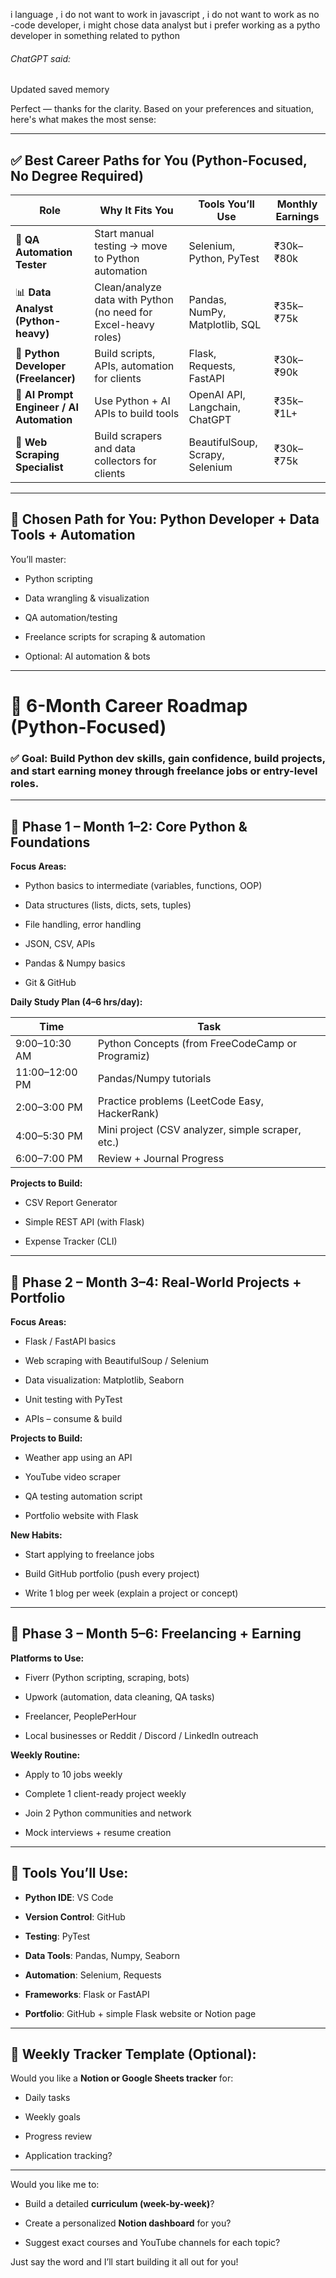 i  language , i do not want to work in javascript , i do not want to work as no -code developer, i might chose data analyst but i prefer working as a pytho developer in something related to python

###### ChatGPT said:

Updated saved memory

Perfect — thanks for the clarity. Based on your preferences and situation, here's what makes the most sense:

---

## ✅ Best Career Paths for You (Python-Focused, No Degree Required)

|Role|Why It Fits You|Tools You’ll Use|Monthly Earnings|
|---|---|---|---|
|🧪 **QA Automation Tester**|Start manual testing → move to Python automation|Selenium, Python, PyTest|₹30k–₹80k|
|📊 **Data Analyst (Python-heavy)**|Clean/analyze data with Python (no need for Excel-heavy roles)|Pandas, NumPy, Matplotlib, SQL|₹35k–₹75k|
|🧰 **Python Developer (Freelancer)**|Build scripts, APIs, automation for clients|Flask, Requests, FastAPI|₹30k–₹90k|
|🤖 **AI Prompt Engineer / AI Automation**|Use Python + AI APIs to build tools|OpenAI API, Langchain, ChatGPT|₹35k–₹1L+|
|🧹 **Web Scraping Specialist**|Build scrapers and data collectors for clients|BeautifulSoup, Scrapy, Selenium|₹30k–₹75k|

---

## 🚀 Chosen Path for You: **Python Developer + Data Tools + Automation**

You’ll master:

- Python scripting
    
- Data wrangling & visualization
    
- QA automation/testing
    
- Freelance scripts for scraping & automation
    
- Optional: AI automation & bots
    

---

# 🎯 6-Month Career Roadmap (Python-Focused)

### ✅ Goal: Build Python dev skills, gain confidence, build projects, and start earning money through freelance jobs or entry-level roles.

---

## 📘 Phase 1 – Month 1–2: **Core Python & Foundations**

**Focus Areas:**

- Python basics to intermediate (variables, functions, OOP)
    
- Data structures (lists, dicts, sets, tuples)
    
- File handling, error handling
    
- JSON, CSV, APIs
    
- Pandas & Numpy basics
    
- Git & GitHub
    

**Daily Study Plan (4–6 hrs/day):**

|Time|Task|
|---|---|
|9:00–10:30 AM|Python Concepts (from FreeCodeCamp or Programiz)|
|11:00–12:00 PM|Pandas/Numpy tutorials|
|2:00–3:00 PM|Practice problems (LeetCode Easy, HackerRank)|
|4:00–5:30 PM|Mini project (CSV analyzer, simple scraper, etc.)|
|6:00–7:00 PM|Review + Journal Progress|

**Projects to Build:**

- CSV Report Generator
    
- Simple REST API (with Flask)
    
- Expense Tracker (CLI)
    

---

## 🧪 Phase 2 – Month 3–4: **Real-World Projects + Portfolio**

**Focus Areas:**

- Flask / FastAPI basics
    
- Web scraping with BeautifulSoup / Selenium
    
- Data visualization: Matplotlib, Seaborn
    
- Unit testing with PyTest
    
- APIs – consume & build
    

**Projects to Build:**

- Weather app using an API
    
- YouTube video scraper
    
- QA testing automation script
    
- Portfolio website with Flask
    

**New Habits:**

- Start applying to freelance jobs
    
- Build GitHub portfolio (push every project)
    
- Write 1 blog per week (explain a project or concept)
    

---

## 💼 Phase 3 – Month 5–6: **Freelancing + Earning**

**Platforms to Use:**

- Fiverr (Python scripting, scraping, bots)
    
- Upwork (automation, data cleaning, QA tasks)
    
- Freelancer, PeoplePerHour
    
- Local businesses or Reddit / Discord / LinkedIn outreach
    

**Weekly Routine:**

- Apply to 10 jobs weekly
    
- Complete 1 client-ready project weekly
    
- Join 2 Python communities and network
    
- Mock interviews + resume creation
    

---

## 🧰 Tools You’ll Use:

- **Python IDE**: VS Code
    
- **Version Control**: GitHub
    
- **Testing**: PyTest
    
- **Data Tools**: Pandas, Numpy, Seaborn
    
- **Automation**: Selenium, Requests
    
- **Frameworks**: Flask or FastAPI
    
- **Portfolio**: GitHub + simple Flask website or Notion page
    

---

## 📝 Weekly Tracker Template (Optional):

Would you like a **Notion or Google Sheets tracker** for:

- Daily tasks
    
- Weekly goals
    
- Progress review
    
- Application tracking?
    

---

Would you like me to:

- Build a detailed **curriculum (week-by-week)**?
    
- Create a personalized **Notion dashboard** for you?
    
- Suggest exact courses and YouTube channels for each topic?
    

Just say the word and I’ll start building it all out for you!